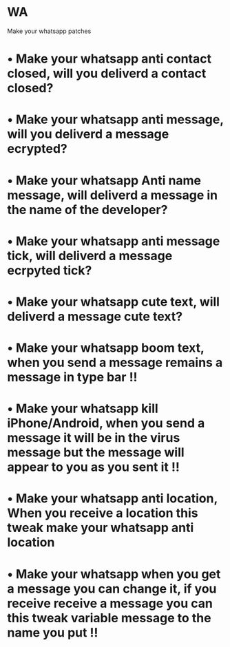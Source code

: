 # WA
Make your whatsapp patches


# • Make your whatsapp anti contact closed, will you deliverd a contact closed?

# • Make your whatsapp anti message, will you deliverd a message ecrypted?

# • Make your whatsapp Anti name message, will deliverd a message in the name of the developer?

# • Make your whatsapp anti message tick, will deliverd a message ecrpyted tick?

# • Make your whatsapp cute text, will deliverd a message cute text?

# • Make your whatsapp boom text, when you send a message remains a message in type bar !!

# • Make your whatsapp kill iPhone/Android, when you send a message it will be in the virus message but the message will appear to you as you sent it !!

# • Make your whatsapp anti location, When you receive a location this tweak make your whatsapp anti location

# • Make your whatsapp when you get a message you can change it, if you receive receive a message you can this tweak variable message to the name you put !!
